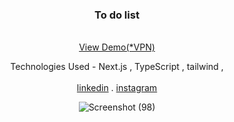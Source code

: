 

<div align="center">

  <h3 align="center" >To do list</h3>

  <p align="center">
    <br />
    <a href="https://to-do-list-fawn-iota.vercel.app/">View Demo(*VPN)</a>
      <p>Technologies Used - Next.js , TypeScript , tailwind ,  
        <br/>
        <br/>
    <a href="https://www.linkedin.com/in/marjanmokhtari">linkedin</a>
    .
    <a href="https://www.instagram.com/marjanmokhtari.web">instagram</a>
  </p>

 
![Screenshot (98)](https://github.com/marjanmokhtari/to_do_list/assets/143844652/a95232b5-9ca1-49af-9ccc-c03d4d4d15f6)


</div>



